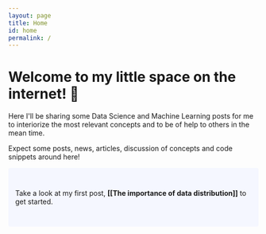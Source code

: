 ```yaml
---
layout: page
title: Home
id: home
permalink: /
---
```


# Welcome to my little space on the internet! 🌱

Here I'll be sharing some Data Science and Machine Learning posts for me to interiorize the most relevant concepts and to be of help to others in the mean time.

Expect some posts, news, articles, discussion of concepts and code snippets around here! 

<p style="padding: 3em 1em; background: #f5f7ff; border-radius: 4px;">
  Take a look at my first post, <span style="font-weight: bold">[[The importance of data distribution]]</span> to get started.
</p>



<style>
  .wrapper {
    max-width: 46em;
  }
</style>
